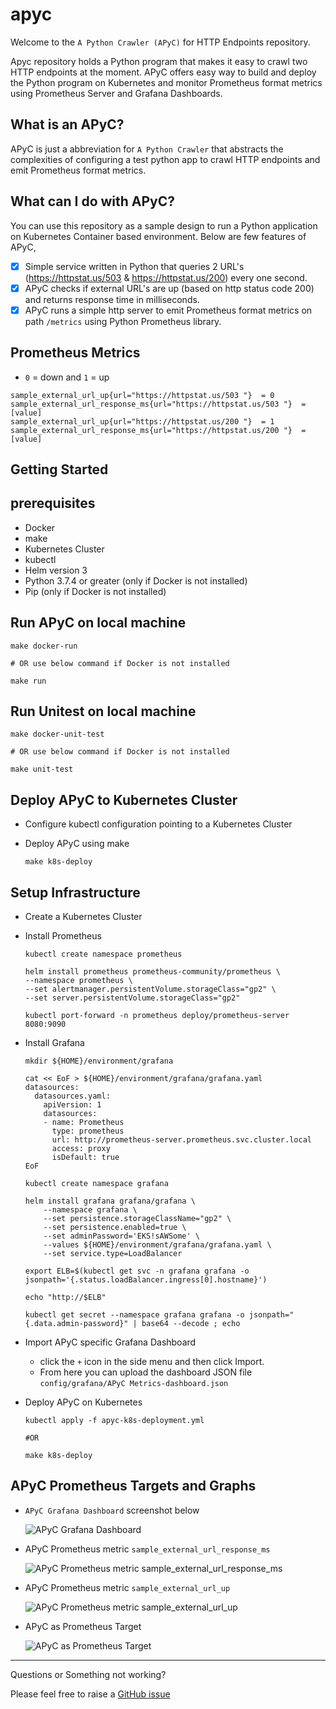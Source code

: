 # apyc
Welcome to the `A Python Crawler (APyC)` for HTTP Endpoints repository.

Apyc repository holds a Python program that makes it easy to crawl two HTTP endpoints at the moment. APyC offers easy way to build and deploy the Python program on Kubernetes and monitor Prometheus format metrics using Prometheus Server and Grafana Dashboards.

What is an APyC?
--- 

APyC is just a abbreviation for `A Python Crawler` that abstracts the complexities of configuring a test python app to crawl HTTP endpoints and emit Prometheus format metrics.

What can I do with APyC?
--- 

You can use this repository as a sample design to run a Python application on Kubernetes Container based environment. Below are few features of APyC,

- [x] Simple service written in Python that queries 2 URL's (https://httpstat.us/503 & https://httpstat.us/200) every one second.
- [x] APyC checks if external URL's are up (based on http status code 200) and returns response time in milliseconds.
- [x] APyC runs a simple http server to emit Prometheus format metrics on path `/metrics` using Python Prometheus library.

Prometheus Metrics
--- 

- `0` = down and `1` = up
```
sample_external_url_up{url="https://httpstat.us/503 "}  = 0
sample_external_url_response_ms{url="https://httpstat.us/503 "}  = [value]
sample_external_url_up{url="https://httpstat.us/200 "}  = 1
sample_external_url_response_ms{url="https://httpstat.us/200 "}  = [value]
```

Getting Started
---

## prerequisites

- Docker
- make
- Kubernetes Cluster
- kubectl
- Helm version 3
- Python 3.7.4 or greater (only if Docker is not installed)
- Pip (only if Docker is not installed)

## Run APyC on local machine

    make docker-run

    # OR use below command if Docker is not installed

    make run

## Run Unitest on local machine

    make docker-unit-test
    
    # OR use below command if Docker is not installed
    
    make unit-test

## Deploy APyC to Kubernetes Cluster

- Configure kubectl configuration pointing to a Kubernetes Cluster
- Deploy APyC using make

    ```
    make k8s-deploy
    ```

## Setup Infrastructure

- Create a Kubernetes Cluster
- Install Prometheus

    ```
    kubectl create namespace prometheus

    helm install prometheus prometheus-community/prometheus \
    --namespace prometheus \
    --set alertmanager.persistentVolume.storageClass="gp2" \
    --set server.persistentVolume.storageClass="gp2"

    kubectl port-forward -n prometheus deploy/prometheus-server 8080:9090
    ```

- Install Grafana

    ```
    mkdir ${HOME}/environment/grafana

    cat << EoF > ${HOME}/environment/grafana/grafana.yaml
    datasources:
      datasources.yaml:
        apiVersion: 1
        datasources:
        - name: Prometheus
          type: prometheus
          url: http://prometheus-server.prometheus.svc.cluster.local
          access: proxy
          isDefault: true
    EoF

    kubectl create namespace grafana

    helm install grafana grafana/grafana \
        --namespace grafana \
        --set persistence.storageClassName="gp2" \
        --set persistence.enabled=true \
        --set adminPassword='EKS!sAWSome' \
        --values ${HOME}/environment/grafana/grafana.yaml \
        --set service.type=LoadBalancer

    export ELB=$(kubectl get svc -n grafana grafana -o jsonpath='{.status.loadBalancer.ingress[0].hostname}')

    echo "http://$ELB"

    kubectl get secret --namespace grafana grafana -o jsonpath="{.data.admin-password}" | base64 --decode ; echo
    ```

- Import APyC specific Grafana Dashboard
    - click the `+` icon in the side menu and then click Import.
    - From here you can upload the dashboard JSON file `config/grafana/APyC Metrics-dashboard.json`

- Deploy APyC on Kubernetes

    ```
    kubectl apply -f apyc-k8s-deployment.yml

    #OR

    make k8s-deploy
    ```

## APyC Prometheus Targets and Graphs

- `APyC Grafana Dashboard` screenshot below

    ![APyC Grafana Dashboard](screenshots/apyc-grafana-dashboard.png)

- APyC Prometheus metric `sample_external_url_response_ms`

    ![APyC Prometheus metric sample_external_url_response_ms](screenshots/apyc-prometheus-sample_external_url_response_ms.png)

- APyC Prometheus metric `sample_external_url_up`

    ![APyC Prometheus metric sample_external_url_up](screenshots/apyc-prometheus-sample_external_url_up.png)

- APyC as Prometheus Target

    ![APyC as Prometheus Target](screenshots/apyc-prometheus-targets.png)

--- 

Questions or Something not working?

Please feel free to raise a [GitHub issue](https://github.com/saiteja313/apyc/issues)